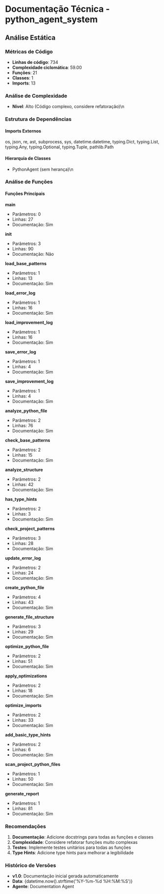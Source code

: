 # Documentação Técnica - python_agent_system

## Análise Estática

### Métricas de Código
- **Linhas de código**: 734
- **Complexidade ciclomática**: 59.00
- **Funções**: 21
- **Classes**: 1
- **Imports**: 13

### Análise de Complexidade
- **Nível**: Alto (Código complexo, considere refatoração)\n
### Estrutura de Dependências

#### Imports Externos
os, json, re, ast, subprocess, sys, datetime.datetime, typing.Dict, typing.List, typing.Any, typing.Optional, typing.Tuple, pathlib.Path

#### Hierarquia de Classes
- PythonAgent (sem herança)\n
### Análise de Funções

#### Funções Principais
**main**
- Parâmetros: 0
- Linhas: 27
- Documentação: Sim

**__init__**
- Parâmetros: 3
- Linhas: 90
- Documentação: Não

**load_base_patterns**
- Parâmetros: 1
- Linhas: 13
- Documentação: Sim

**load_error_log**
- Parâmetros: 1
- Linhas: 16
- Documentação: Sim

**load_improvement_log**
- Parâmetros: 1
- Linhas: 16
- Documentação: Sim

**save_error_log**
- Parâmetros: 1
- Linhas: 4
- Documentação: Sim

**save_improvement_log**
- Parâmetros: 1
- Linhas: 4
- Documentação: Sim

**analyze_python_file**
- Parâmetros: 2
- Linhas: 76
- Documentação: Sim

**check_base_patterns**
- Parâmetros: 2
- Linhas: 15
- Documentação: Sim

**analyze_structure**
- Parâmetros: 2
- Linhas: 42
- Documentação: Sim

**has_type_hints**
- Parâmetros: 2
- Linhas: 3
- Documentação: Sim

**check_project_patterns**
- Parâmetros: 3
- Linhas: 28
- Documentação: Sim

**update_error_log**
- Parâmetros: 2
- Linhas: 24
- Documentação: Sim

**create_python_file**
- Parâmetros: 4
- Linhas: 43
- Documentação: Sim

**generate_file_structure**
- Parâmetros: 3
- Linhas: 29
- Documentação: Sim

**optimize_python_file**
- Parâmetros: 2
- Linhas: 51
- Documentação: Sim

**apply_optimizations**
- Parâmetros: 2
- Linhas: 18
- Documentação: Sim

**optimize_imports**
- Parâmetros: 2
- Linhas: 33
- Documentação: Sim

**add_basic_type_hints**
- Parâmetros: 2
- Linhas: 6
- Documentação: Sim

**scan_project_python_files**
- Parâmetros: 1
- Linhas: 50
- Documentação: Sim

**generate_report**
- Parâmetros: 1
- Linhas: 81
- Documentação: Sim

### Recomendações

1. **Documentação**: Adicione docstrings para todas as funções e classes
2. **Complexidade**: Considere refatorar funções muito complexas
3. **Testes**: Implemente testes unitários para todas as funções
4. **Type Hints**: Adicione type hints para melhorar a legibilidade

### Histórico de Versões

- **v1.0**: Documentação inicial gerada automaticamente
- **Data**: {datetime.now().strftime('%Y-%m-%d %H:%M:%S')}
- **Agente**: Documentation Agent

